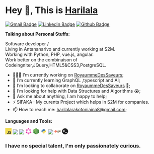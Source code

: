 # Hey 👋, This is [Harilala](https://github.com/RIRI7887)
[![Gmail Badge](https://img.shields.io/badge/-harilalarakotoniaina8@gmail.com-c14438?style=flat&logo=Gmail&logoColor=white&link=mailto:harilalarakotoniaina8@gmail.com)](mailto:harilalarakotoniaina8@gmail.com) 
[![Linkedin Badge](https://img.shields.io/badge/-harilalarakotoniaina-0072b1?style=flat&logo=Linkedin&logoColor=white&link=https://www.linkedin.com/in/harilalarakotoniaina/)](https://www.linkedin.com/in/harilalarakotoniaina/) [![Github Badge](https://img.shields.io/badge/-harilalarakotoniaina8@gmail.com-grey?style=flat&logo=github&logoColor=white&link=https://github.com/harilalarakotoniaina8@gmail.com/)](https://www.github.com/harilalarakotoniaina8@gmail.com/) 

**Talking about Personal Stuffs:**

Software developer /<br>
Living in Antananarivo and currently working at S2M.<br>
Working with Python, PHP, vue.js, angular.<br>
Work better on the combinaison of Codeingniter,JQuery,HTML5&CSS3,PostgreSQL.<br>

- 👨🏽‍💻 I’m currently working on [RoyaummeDesSaveurs](https://github.com/RIRI7887/RoyaumeDesSaveurs);
- 🌱 I’m currently learning GraphQL ,typescript and AI; 
- 👯 I’m looking to collaborate on [RoyaummeDesSaveurs](https://github.com/RIRI7887/RoyaumeDesSaveurs) 🤝;
- 🤔 I’m looking for help with Data Structures and Algorithms 😭;
- 💬 Ask me about anything, I am happy to help;
- ⚡️ SIFAKA : My curents Project which helps in S2M for companies. 
- 📫 How to reach me: harilalarakotoniaina8@gmail.com; 


**Languages and Tools:**  

<code><img height="20" src="https://raw.githubusercontent.com/github/explore/80688e429a7d4ef2fca1e82350fe8e3517d3494d/topics/javascript/javascript.png"></code>
<code><img height="20" src="https://cdn.iconscout.com/icon/free/png-256/codeigniter-4-1175201.png"></code> 
<code><img height="20" src="https://upload.wikimedia.org/wikipedia/commons/thumb/1/10/CSS3_and_HTML5_logos_and_wordmarks.svg/791px-CSS3_and_HTML5_logos_and_wordmarks.svg.png"></code>
<code><img height="20" src="https://raw.githubusercontent.com/github/explore/5c058a388828bb5fde0bcafd4bc867b5bb3f26f3/topics/graphql/graphql.png"></code>
<code><img height="20" src="https://raw.githubusercontent.com/github/explore/80688e429a7d4ef2fca1e82350fe8e3517d3494d/topics/nodejs/nodejs.png"></code> 
<code><img height="20" src="https://raw.githubusercontent.com/github/explore/80688e429a7d4ef2fca1e82350fe8e3517d3494d/topics/python/python.png"></code>
<code><img height="20" src="https://logowik.com/content/uploads/images/php.jpg"></code> 
<code><img height="20" src="https://raw.githubusercontent.com/github/explore/80688e429a7d4ef2fca1e82350fe8e3517d3494d/topics/git/git.png"></code>
<code><img height="20" src="https://raw.githubusercontent.com/github/explore/80688e429a7d4ef2fca1e82350fe8e3517d3494d/topics/terminal/terminal.png"></code>


### I have no special talent, I'm only passionately curious. </p>
